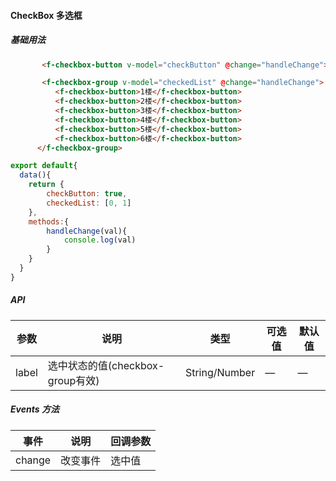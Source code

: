 #### CheckBox 多选框

##### 基础用法
``` html
       <f-checkbox-button v-model="checkButton" @change="handleChange">多选按钮</f-checkbox-button>

       <f-checkbox-group v-model="checkedList" @change="handleChange">
          <f-checkbox-button>1楼</f-checkbox-button>
          <f-checkbox-button>2楼</f-checkbox-button>
          <f-checkbox-button>3楼</f-checkbox-button>
          <f-checkbox-button>4楼</f-checkbox-button>
          <f-checkbox-button>5楼</f-checkbox-button>
          <f-checkbox-button>6楼</f-checkbox-button>
      </f-checkbox-group>
```
``` javascript
export default{
  data(){
    return {
        checkButton: true,
        checkedList: [0, 1]
    },
    methods:{
        handleChange(val){
            console.log(val)
        }
    }
  }
}
```

##### API
 参数 | 说明 | 类型 | 可选值 | 默认值
---|---|---|--- |---
label | 选中状态的值(checkbox-group有效) | String/Number | — | —

##### Events 方法
 事件 | 说明 | 回调参数
---|---|---
change | 改变事件 | 选中值
